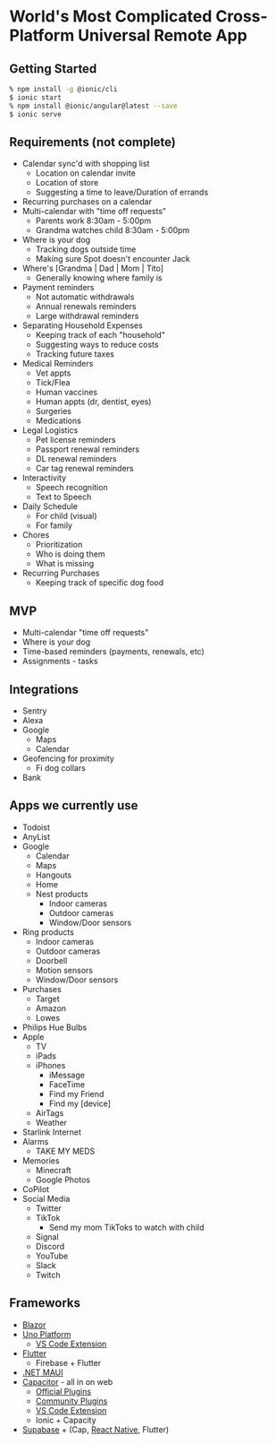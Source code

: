 # World's Most Complicated Cross-Platform Universal Remote App

## Getting Started
```bash
% npm install -g @ionic/cli
$ ionic start
% npm install @ionic/angular@latest --save
$ ionic serve
```



## Requirements (not complete)
- Calendar sync'd with shopping list
    - Location on calendar invite
    - Location of store
    - Suggesting a time to leave/Duration of errands
- Recurring purchases on a calendar
- Multi-calendar with "time off requests"
    - Parents work 8:30am - 5:00pm
    - Grandma watches child 8:30am - 5:00pm
- Where is your dog
    - Tracking dogs outside time 
    - Making sure Spot doesn't encounter Jack
- Where's [Grandma | Dad | Mom | Tito]
    - Generally knowing where family is
- Payment reminders
    - Not automatic withdrawals
    - Annual renewals reminders
    - Large withdrawal reminders
- Separating Household Expenses
    - Keeping track of each "household"
    - Suggesting ways to reduce costs
    - Tracking future taxes
- Medical Reminders
    - Vet appts
    - Tick/Flea
    - Human vaccines
    - Human appts (dr, dentist, eyes)
    - Surgeries
    - Medications
- Legal Logistics
    - Pet license reminders
    - Passport renewal reminders
    - DL renewal reminders
    - Car tag renewal reminders
- Interactivity
    - Speech recognition
    - Text to Speech
- Daily Schedule 
    - For child (visual)
    - For family
- Chores
    - Prioritization
    - Who is doing them
    - What is missing
- Recurring Purchases
    - Keeping track of specific dog food

## MVP
- Multi-calendar "time off requests"
- Where is your dog
- Time-based reminders (payments, renewals, etc)
- Assignments - tasks

## Integrations
- Sentry
- Alexa
- Google
    - Maps
    - Calendar
- Geofencing for proximity
    - Fi dog collars
- Bank

## Apps we currently use
- Todoist
- AnyList
- Google
    - Calendar
    - Maps
    - Hangouts
    - Home
    - Nest products 
        - Indoor cameras
        - Outdoor cameras
        - Window/Door sensors
- Ring products
    - Indoor cameras
    - Outdoor cameras
    - Doorbell
    - Motion sensors
    - Window/Door sensors
- Purchases
    - Target
    - Amazon
    - Lowes
- Philips Hue Bulbs
- Apple
    - TV
    - iPads
    - iPhones
        - iMessage
        - FaceTime
        - Find my Friend
        - Find my [device]
    - AirTags
    - Weather
- Starlink Internet
- Alarms
    - TAKE MY MEDS
- Memories
    - Minecraft
    - Google Photos
- CoPilot
- Social Media
    - Twitter
    - TikTok
        - Send my mom TikToks to watch with child
    - Signal
    - Discord
    - YouTube
    - Slack
    - Twitch

## Frameworks
- [Blazor](https://dotnet.microsoft.com/en-us/apps/aspnet/web-apps/blazor)
- [Uno Platform](https://platform.uno/)
    - [VS Code Extension](https://platform.uno/vs-code/)
- [Flutter](https://flutter.dev/)
    - Firebase + Flutter
- [.NET MAUI](https://docs.microsoft.com/en-us/dotnet/maui/what-is-maui)
- [Capacitor](https://capacitorjs.com/docs) - all in on web
    - [Official Plugins](https://capacitorjs.com/docs/apis)
    - [Community Plugins](https://capacitorjs.com/docs/plugins/community)
    - [VS Code Extension](https://capacitorjs.com/docs/getting-started/vs-code-extension)
    - Ionic + Capacity
- [Supabase](https://supabase.com/) + (Cap, [React Native](https://reactnative.dev/), Flutter)

